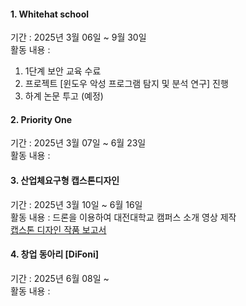 #### 1. Whitehat school
기간 : 2025년 3월 06일 ~ 9월 30일\
활동 내용 : 
1. 1단계 보안 교육 수료
2. 프로젝트 [윈도우 악성 프로그램 탐지 및 분석 연구] 진행
3. 하계 논문 투고 (예정)

#### 2. Priority One
기간 : 2025년 3월 07일 ~ 6월 23일 \
활동 내용 : 

#### 3. 산업체요구형 캡스톤디자인
기간 : 2025년 3월 10일 ~ 6월 16일 \
활동 내용 : 드론을 이용하여 대전대학교 캠퍼스 소개 영상 제작\
[캡스톤 디자인 작품 보고서](https://github.com/shinAh23/DJU/blob/main/2025/%EC%BA%A1%EC%8A%A4%ED%86%A4%EB%94%94%EC%9E%90%EC%9D%B8%20%EC%9E%91%ED%92%88%20%EB%B3%B4%EA%B3%A0%EC%84%9C%203%EC%A1%B0%20(C.E)%ED%8C%80.pptx)

#### 4. 창업 동아리 [DiFoni]
기간 : 2025년 6월 08일 ~ \
활동 내용 : 

